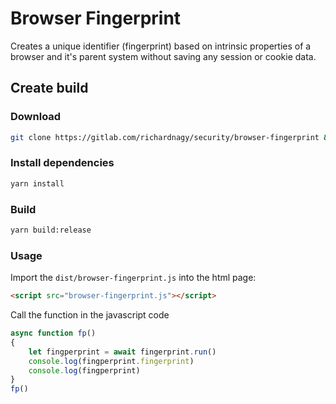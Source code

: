 # Browser Fingerprint

Creates a unique identifier (fingerprint) based on intrinsic properties of a browser and it's parent system without saving any session or cookie data.

## Create build

### Download

```bash
git clone https://gitlab.com/richardnagy/security/browser-fingerprint && cd browser-fingerprint
```

### Install dependencies

```bash
yarn install
```

### Build

```bash
yarn build:release
```

### Usage

Import the `dist/browser-fingerprint.js` into the html page:

```html
<script src="browser-fingerprint.js"></script>
```

Call the function in the javascript code

```js
async function fp()
{
    let fingperprint = await fingerprint.run()
    console.log(fingperprint.fingerprint)
    console.log(fingperprint)
}
fp()
```